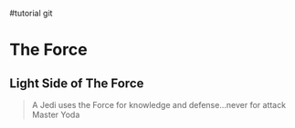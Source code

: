 #tutorial git
# The Force

## Light Side of The Force

>A Jedi uses the Force for knowledge and defense...never for attack
>Master Yoda